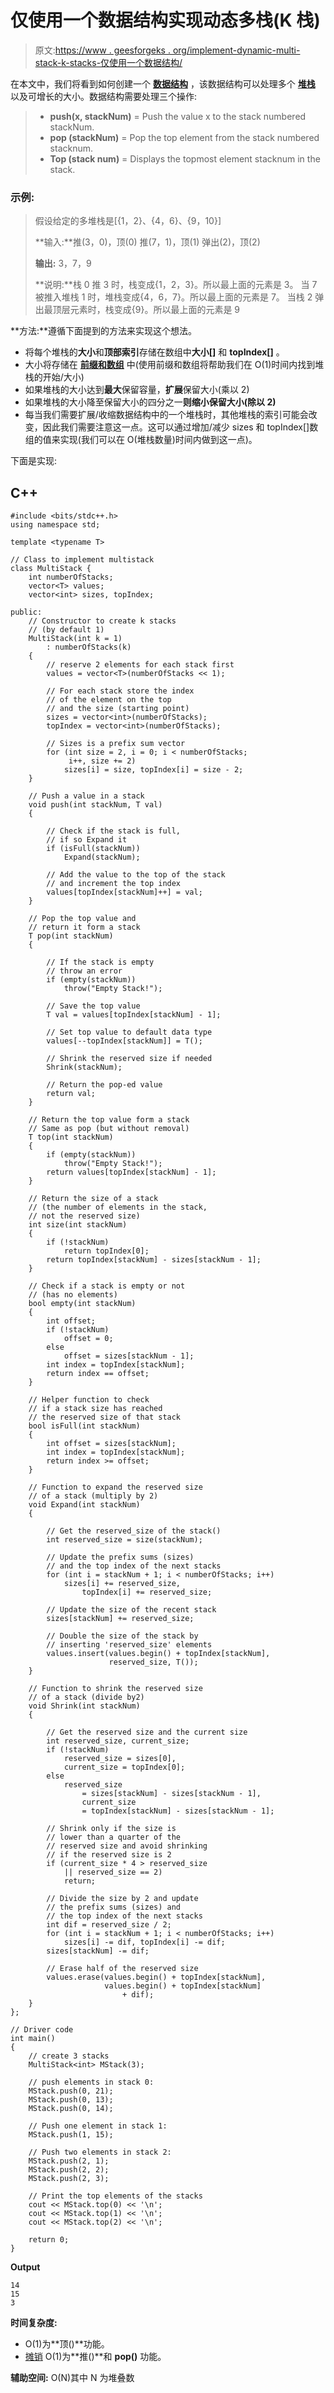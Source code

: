 # 仅使用一个数据结构实现动态多栈(K 栈)

> 原文:[https://www . geesforgeks . org/implement-dynamic-multi-stack-k-stacks-仅使用一个数据结构/](https://www.geeksforgeeks.org/implement-dynamic-multi-stack-k-stacks-using-only-one-data-structure/)

在本文中，我们将看到如何创建一个 [**数据结构**](https://www.geeksforgeeks.org/data-structures/) ，该数据结构可以处理多个 [**堆栈**](https://www.geeksforgeeks.org/stack-data-structure/) 以及可增长的大小。数据结构需要处理三个操作:

> *   **push(x, stackNum)** = Push the value x to the stack numbered stackNum.
> *   **pop (stackNum)** = Pop the top element from the stack numbered stacknum.
> *   **Top (stack num)** = Displays the topmost element stacknum in the stack.

### 示例:

> 假设给定的多堆栈是[{1，2}、{4，6}、{9，10}]
> 
> **输入:**推(3，0)，顶(0)
> 推(7，1)，顶(1)
> 弹出(2)，顶(2)
> 
> **输出:** 3，7，9
> 
> **说明:**栈 0 推 3 时，栈变成{1，2，3}。所以最上面的元素是 3。
> 当 7 被推入堆栈 1 时，堆栈变成{4，6，7}。所以最上面的元素是 7。
> 当栈 2 弹出最顶层元素时，栈变成{9}。所以最上面的元素是 9

**方法:**遵循下面提到的方法来实现这个想法。

*   将每个堆栈的**大小**和**顶部索引**存储在数组中**大小[]** 和 **topIndex[]** 。
*   大小将存储在 [**前缀和数组**](https://www.geeksforgeeks.org/prefix-sum-array-implementation-applications-competitive-programming/) 中(使用前缀和数组将帮助我们在 O(1)时间内找到堆栈的开始/大小)
*   如果堆栈的大小达到**最大**保留容量，**扩展**保留大小(乘以 2)
*   如果堆栈的大小降至保留大小的四分之一**则缩小保留大小(除以 2)**
*   每当我们需要扩展/收缩数据结构中的一个堆栈时，其他堆栈的索引可能会改变，因此我们需要注意这一点。这可以通过增加/减少 sizes 和 topIndex[]数组的值来实现(我们可以在 O(堆栈数量)时间内做到这一点)。

下面是实现:

## C++

```
#include <bits/stdc++.h>
using namespace std;

template <typename T>

// Class to implement multistack
class MultiStack {
    int numberOfStacks;
    vector<T> values;
    vector<int> sizes, topIndex;

public:
    // Constructor to create k stacks
    // (by default 1)
    MultiStack(int k = 1)
        : numberOfStacks(k)
    {
        // reserve 2 elements for each stack first
        values = vector<T>(numberOfStacks << 1);

        // For each stack store the index
        // of the element on the top
        // and the size (starting point)
        sizes = vector<int>(numberOfStacks);
        topIndex = vector<int>(numberOfStacks);

        // Sizes is a prefix sum vector
        for (int size = 2, i = 0; i < numberOfStacks;
             i++, size += 2)
            sizes[i] = size, topIndex[i] = size - 2;
    }

    // Push a value in a stack
    void push(int stackNum, T val)
    {

        // Check if the stack is full,
        // if so Expand it
        if (isFull(stackNum))
            Expand(stackNum);

        // Add the value to the top of the stack
        // and increment the top index
        values[topIndex[stackNum]++] = val;
    }

    // Pop the top value and
    // return it form a stack
    T pop(int stackNum)
    {

        // If the stack is empty
        // throw an error
        if (empty(stackNum))
            throw("Empty Stack!");

        // Save the top value
        T val = values[topIndex[stackNum] - 1];

        // Set top value to default data type
        values[--topIndex[stackNum]] = T();

        // Shrink the reserved size if needed
        Shrink(stackNum);

        // Return the pop-ed value
        return val;
    }

    // Return the top value form a stack
    // Same as pop (but without removal)
    T top(int stackNum)
    {
        if (empty(stackNum))
            throw("Empty Stack!");
        return values[topIndex[stackNum] - 1];
    }

    // Return the size of a stack
    // (the number of elements in the stack,
    // not the reserved size)
    int size(int stackNum)
    {
        if (!stackNum)
            return topIndex[0];
        return topIndex[stackNum] - sizes[stackNum - 1];
    }

    // Check if a stack is empty or not
    // (has no elements)
    bool empty(int stackNum)
    {
        int offset;
        if (!stackNum)
            offset = 0;
        else
            offset = sizes[stackNum - 1];
        int index = topIndex[stackNum];
        return index == offset;
    }

    // Helper function to check
    // if a stack size has reached
    // the reserved size of that stack
    bool isFull(int stackNum)
    {
        int offset = sizes[stackNum];
        int index = topIndex[stackNum];
        return index >= offset;
    }

    // Function to expand the reserved size
    // of a stack (multiply by 2)
    void Expand(int stackNum)
    {

        // Get the reserved_size of the stack()
        int reserved_size = size(stackNum);

        // Update the prefix sums (sizes)
        // and the top index of the next stacks
        for (int i = stackNum + 1; i < numberOfStacks; i++)
            sizes[i] += reserved_size,
                topIndex[i] += reserved_size;

        // Update the size of the recent stack
        sizes[stackNum] += reserved_size;

        // Double the size of the stack by
        // inserting 'reserved_size' elements
        values.insert(values.begin() + topIndex[stackNum],
                      reserved_size, T());
    }

    // Function to shrink the reserved size
    // of a stack (divide by2)
    void Shrink(int stackNum)
    {

        // Get the reserved size and the current size
        int reserved_size, current_size;
        if (!stackNum)
            reserved_size = sizes[0],
            current_size = topIndex[0];
        else
            reserved_size
                = sizes[stackNum] - sizes[stackNum - 1],
                current_size
                = topIndex[stackNum] - sizes[stackNum - 1];

        // Shrink only if the size is
        // lower than a quarter of the
        // reserved size and avoid shrinking
        // if the reserved size is 2
        if (current_size * 4 > reserved_size
            || reserved_size == 2)
            return;

        // Divide the size by 2 and update
        // the prefix sums (sizes) and
        // the top index of the next stacks
        int dif = reserved_size / 2;
        for (int i = stackNum + 1; i < numberOfStacks; i++)
            sizes[i] -= dif, topIndex[i] -= dif;
        sizes[stackNum] -= dif;

        // Erase half of the reserved size
        values.erase(values.begin() + topIndex[stackNum],
                     values.begin() + topIndex[stackNum]
                         + dif);
    }
};

// Driver code
int main()
{
    // create 3 stacks
    MultiStack<int> MStack(3);

    // push elements in stack 0:
    MStack.push(0, 21);
    MStack.push(0, 13);
    MStack.push(0, 14);

    // Push one element in stack 1:
    MStack.push(1, 15);

    // Push two elements in stack 2:
    MStack.push(2, 1);
    MStack.push(2, 2);
    MStack.push(2, 3);

    // Print the top elements of the stacks
    cout << MStack.top(0) << '\n';
    cout << MStack.top(1) << '\n';
    cout << MStack.top(2) << '\n';

    return 0;
}
```

**Output**

```
14
15
3
```

**时间复杂度:**

*   O(1)为**顶()**功能。
*   [摊销](https://www.geeksforgeeks.org/analysis-algorithm-set-5-amortized-analysis-introduction/) O(1)为**推()**和 **pop()** 功能。

**辅助空间:** O(N)其中 N 为堆叠数